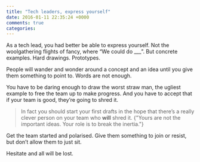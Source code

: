 ```yaml
---
title: "Tech leaders, express yourself"
date: 2016-01-11 22:35:24 +0000
comments: true
categories: 
---
```

As a tech lead, you had better be able to express yourself.  Not the woolgathering flights of fancy, where “We could do \_\_\_”.  But concrete examples.  Hard drawings.  Prototypes.

People will wander and wonder around a concept and an idea until you give them something to point to.  Words are not enough.

You have to be daring enough to draw the worst straw man,  the ugliest example to free the team up to make progress.  And you have to accept that if your team is good, they’re going to shred it.

> In fact you should start your first drafts in the hope that there’s a really clever person on your team who **will** shred it.  {"Yours are not the important ideas. Your role is to break the inertia."}

Get the team started and polarised.  Give them something to join or resist, but don’t allow them to just sit.


Hesitate and all will be lost.

